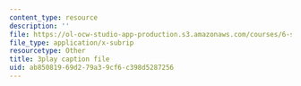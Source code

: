```yaml
---
content_type: resource
description: ''
file: https://ol-ocw-studio-app-production.s3.amazonaws.com/courses/6-s095-programming-for-the-puzzled-january-iap-2018/ab85081969d279a39cf6c398d5287256_1_0WwiUUsTc.srt
file_type: application/x-subrip
resourcetype: Other
title: 3play caption file
uid: ab850819-69d2-79a3-9cf6-c398d5287256
---
```

